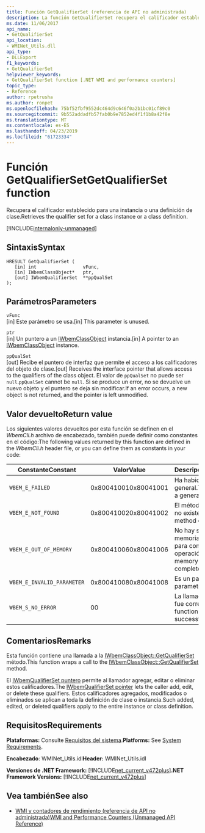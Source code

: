 ```yaml
---
title: Función GetQualifierSet (referencia de API no administrada)
description: La función GetQualifierSet recupera el calificador establecido para una instancia o clase.
ms.date: 11/06/2017
api_name:
- GetQualifierSet
api_location:
- WMINet_Utils.dll
api_type:
- DLLExport
f1_keywords:
- GetQualifierSet
helpviewer_keywords:
- GetQualifierSet function [.NET WMI and performance counters]
topic_type:
- Reference
author: rpetrusha
ms.author: ronpet
ms.openlocfilehash: 75bf52fbf9552dc464d9c646f0a2b1bc01cf89c0
ms.sourcegitcommit: 9b552addadfb57fab0b9e7852ed4f1f1b8a42f8e
ms.translationtype: MT
ms.contentlocale: es-ES
ms.lasthandoff: 04/23/2019
ms.locfileid: "61723334"
---
```

# <a name="getqualifierset-function"></a><span data-ttu-id="b5474-103">Función GetQualifierSet</span><span class="sxs-lookup"><span data-stu-id="b5474-103">GetQualifierSet function</span></span>
<span data-ttu-id="b5474-104">Recupera el calificador establecido para una instancia o una definición de clase.</span><span class="sxs-lookup"><span data-stu-id="b5474-104">Retrieves the qualifier set for a class instance or a class definition.</span></span>

[!INCLUDE[internalonly-unmanaged](../../../../includes/internalonly-unmanaged.md)]
    
## <a name="syntax"></a><span data-ttu-id="b5474-105">Sintaxis</span><span class="sxs-lookup"><span data-stu-id="b5474-105">Syntax</span></span>  
  
```  
HRESULT GetQualifierSet (
   [in] int                 vFunc, 
   [in] IWbemClassObject*   ptr, 
   [out] IWbemQualifierSet  **ppQualSet
); 
```  

## <a name="parameters"></a><span data-ttu-id="b5474-106">Parámetros</span><span class="sxs-lookup"><span data-stu-id="b5474-106">Parameters</span></span>

`vFunc`  
<span data-ttu-id="b5474-107">[in] Este parámetro se usa.</span><span class="sxs-lookup"><span data-stu-id="b5474-107">[in] This parameter is unused.</span></span>

`ptr`  
<span data-ttu-id="b5474-108">[in] Un puntero a un [IWbemClassObject](/windows/desktop/api/wbemcli/nn-wbemcli-iwbemclassobject) instancia.</span><span class="sxs-lookup"><span data-stu-id="b5474-108">[in] A pointer to an [IWbemClassObject](/windows/desktop/api/wbemcli/nn-wbemcli-iwbemclassobject) instance.</span></span>

`ppQualSet`  
<span data-ttu-id="b5474-109">[out] Recibe el puntero de interfaz que permite el acceso a los calificadores del objeto de clase.</span><span class="sxs-lookup"><span data-stu-id="b5474-109">[out] Receives the interface pointer that allows access to the qualifiers of the class object.</span></span> <span data-ttu-id="b5474-110">El valor de `ppQualSet` no puede ser `null`.</span><span class="sxs-lookup"><span data-stu-id="b5474-110">`ppQualSet` cannot be `null`.</span></span> <span data-ttu-id="b5474-111">Si se produce un error, no se devuelve un nuevo objeto y el puntero se deja sin modificar.</span><span class="sxs-lookup"><span data-stu-id="b5474-111">If an error occurs, a new object is not returned, and the pointer is left unmodified.</span></span> 

## <a name="return-value"></a><span data-ttu-id="b5474-112">Valor devuelto</span><span class="sxs-lookup"><span data-stu-id="b5474-112">Return value</span></span>

<span data-ttu-id="b5474-113">Los siguientes valores devueltos por esta función se definen en el *WbemCli.h* archivo de encabezado, también puede definir como constantes en el código:</span><span class="sxs-lookup"><span data-stu-id="b5474-113">The following values returned by this function are defined in the *WbemCli.h* header file, or you can define them as constants in your code:</span></span>

|<span data-ttu-id="b5474-114">Constante</span><span class="sxs-lookup"><span data-stu-id="b5474-114">Constant</span></span>  |<span data-ttu-id="b5474-115">Valor</span><span class="sxs-lookup"><span data-stu-id="b5474-115">Value</span></span>  |<span data-ttu-id="b5474-116">Descripción</span><span class="sxs-lookup"><span data-stu-id="b5474-116">Description</span></span>  |
|---------|---------|---------|
|`WBEM_E_FAILED` | <span data-ttu-id="b5474-117">0x80041001</span><span class="sxs-lookup"><span data-stu-id="b5474-117">0x80041001</span></span> | <span data-ttu-id="b5474-118">Ha habido un error general.</span><span class="sxs-lookup"><span data-stu-id="b5474-118">There has been a general failure.</span></span> |
|`WBEM_E_NOT_FOUND` | <span data-ttu-id="b5474-119">0x80041002</span><span class="sxs-lookup"><span data-stu-id="b5474-119">0x80041002</span></span> | <span data-ttu-id="b5474-120">El método especificado no existe.</span><span class="sxs-lookup"><span data-stu-id="b5474-120">The specified method does not exist.</span></span> |
|`WBEM_E_OUT_OF_MEMORY` | <span data-ttu-id="b5474-121">0x80041006</span><span class="sxs-lookup"><span data-stu-id="b5474-121">0x80041006</span></span> | <span data-ttu-id="b5474-122">No hay suficiente memoria disponible para completar la operación.</span><span class="sxs-lookup"><span data-stu-id="b5474-122">Not enough memory is available to complete the operation.</span></span> |
|`WBEM_E_INVALID_PARAMETER` | <span data-ttu-id="b5474-123">0x80041008</span><span class="sxs-lookup"><span data-stu-id="b5474-123">0x80041008</span></span> | <span data-ttu-id="b5474-124">Es un parámetro `null`.</span><span class="sxs-lookup"><span data-stu-id="b5474-124">A parameter is `null`.</span></span> |
|`WBEM_S_NO_ERROR` | <span data-ttu-id="b5474-125">0</span><span class="sxs-lookup"><span data-stu-id="b5474-125">0</span></span> | <span data-ttu-id="b5474-126">La llamada de función fue correcta.</span><span class="sxs-lookup"><span data-stu-id="b5474-126">The function call was successful.</span></span>  |
  
## <a name="remarks"></a><span data-ttu-id="b5474-127">Comentarios</span><span class="sxs-lookup"><span data-stu-id="b5474-127">Remarks</span></span>

<span data-ttu-id="b5474-128">Esta función contiene una llamada a la [IWbemClassObject::GetQualifierSet](/windows/desktop/api/wbemcli/nf-wbemcli-iwbemclassobject-getqualifierset) método.</span><span class="sxs-lookup"><span data-stu-id="b5474-128">This function wraps a call to the [IWbemClassObject::GetQualifierSet](/windows/desktop/api/wbemcli/nf-wbemcli-iwbemclassobject-getqualifierset) method.</span></span> 

<span data-ttu-id="b5474-129">El [IWbemQualifierSet puntero](/windows/desktop/api/wbemcli/nn-wbemcli-iwbemqualifierset) permite al llamador agregar, editar o eliminar estos calificadores.</span><span class="sxs-lookup"><span data-stu-id="b5474-129">The [IWbemQualifierSet pointer](/windows/desktop/api/wbemcli/nn-wbemcli-iwbemqualifierset) lets the caller add, edit, or delete these qualifiers.</span></span> <span data-ttu-id="b5474-130">Estos calificadores agregados, modificados o eliminados se aplican a toda la definición de clase o instancia.</span><span class="sxs-lookup"><span data-stu-id="b5474-130">Such added, edited, or deleted qualifiers apply to the entire instance or class definition.</span></span>

## <a name="requirements"></a><span data-ttu-id="b5474-131">Requisitos</span><span class="sxs-lookup"><span data-stu-id="b5474-131">Requirements</span></span>  
<span data-ttu-id="b5474-132">**Plataformas:** Consulte [Requisitos del sistema](../../../../docs/framework/get-started/system-requirements.md).</span><span class="sxs-lookup"><span data-stu-id="b5474-132">**Platforms:** See [System Requirements](../../../../docs/framework/get-started/system-requirements.md).</span></span>  
  
 <span data-ttu-id="b5474-133">**Encabezado**: WMINet_Utils.idl</span><span class="sxs-lookup"><span data-stu-id="b5474-133">**Header:** WMINet_Utils.idl</span></span>  
  
 <span data-ttu-id="b5474-134">**Versiones de .NET Framework:** [!INCLUDE[net_current_v472plus](../../../../includes/net-current-v472plus.md)]</span><span class="sxs-lookup"><span data-stu-id="b5474-134">**.NET Framework Versions:** [!INCLUDE[net_current_v472plus](../../../../includes/net-current-v472plus.md)]</span></span>  
  
## <a name="see-also"></a><span data-ttu-id="b5474-135">Vea también</span><span class="sxs-lookup"><span data-stu-id="b5474-135">See also</span></span>

- [<span data-ttu-id="b5474-136">WMI y contadores de rendimiento (referencia de API no administrada)</span><span class="sxs-lookup"><span data-stu-id="b5474-136">WMI and Performance Counters (Unmanaged API Reference)</span></span>](index.md)
